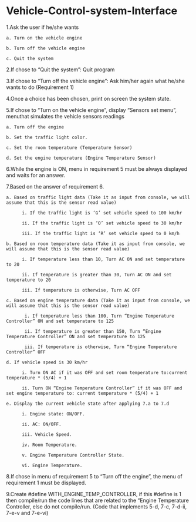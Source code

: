 # Vehicle-Control-system-Interface

1.Ask the user if he/she wants

    a. Turn on the vehicle engine
    
    b. Turn off the vehicle engine
    
    c. Quit the system


2.If chose to “Quit the system”: Quit program

3.If chose to “Turn off the vehicle engine”: Ask him/her again what he/she wants to do (Requirement 1)

4.Once a choice has been chosen, print on screen the system state.

5.If chose to “Turn on the vehicle engine”, display “Sensors set menu”, menuthat simulates the vehicle sensors readings

    a. Turn off the engine

    b. Set the traffic light color.

    c. Set the room temperature (Temperature Sensor)

    d. Set the engine temperature (Engine Temperature Sensor)
  
6.While the engine is ON, menu in requirement 5 must be always displayed and waits for an answer.

7.Based on the answer of requirement 6.

    a. Based on traffic light data (Take it as input from console, we will assume that this is the sensor read value)
  
          i. If the traffic light is ‘G’ set vehicle speed to 100 km/hr

          ii. If the traffic light is ‘O’ set vehicle speed to 30 km/hr

          iii. If the traffic light is ‘R’ set vehicle speed to 0 km/h

    b. Based on room temperature data (Take it as input from console, we will assume that this is the sensor read value)
  
          i. If temperature less than 10, Turn AC ON and set temperature to 20

          ii. If temperature is greater than 30, Turn AC ON and set temperature to 20

          iii. If temperature is otherwise, Turn AC OFF
    
    c. Based on engine temperature data (Take it as input from console, we will assume that this is the sensor read value)

           i. If temperature less than 100, Turn “Engine Temperature Controller” ON and set temperature to 125

           ii. If temperature is greater than 150, Turn “Engine Temperature Controller” ON and set temperature to 125

           iii. If temperature is otherwise, Turn “Engine Temperature Controller” OFF

    d. If vehicle speed is 30 km/hr

          i. Turn ON AC if it was OFF and set room temperature to:current temperature * (5/4) + 1

          ii. Turn ON “Engine Temperature Controller” if it was OFF and set engine temperature to: current temperature * (5/4) + 1

    e. Display the current vehicle state after applying 7.a to 7.d

          i. Engine state: ON/OFF.

          ii. AC: ON/OFF.

          iii. Vehicle Speed.

          iv. Room Temperature.

          v. Engine Temperature Controller State.

          vi. Engine Temperature.
    
    
8.If chose in menu of requirement 5 to “Turn off the engine”, the menu of requirement 1 must be displayed.

9.Create #define WITH_ENGINE_TEMP_CONTROLLER, if this  #define is 1 then compile/run the code lines that are related to the “Engine Temperature Controller, else do not compile/run. (Code that implements 5-d, 7-c, 7-d-ii, 7-e-v and 7-e-vi)
